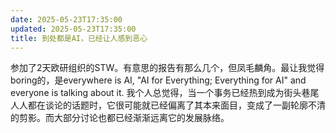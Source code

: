 ```yaml
---
date: 2025-05-23T17:35:00
updated: 2025-05-23T17:35:00
title: 到处都是AI，已经让人感到恶心
---
```

参加了2天欧研组织的STW。有意思的报告有那么几个，但凤毛麟角。最让我觉得boring的，是everywhere is AI, "AI for Everything; Everything for AI" and everyone is talking about it. 我个人总觉得，当一个事务已经热到成为街头巷尾人人都在谈论的话题时，它很可能就已经偏离了其本来面目，变成了一副轮廓不清的剪影。而大部分讨论也都已经渐渐远离它的发展脉络。